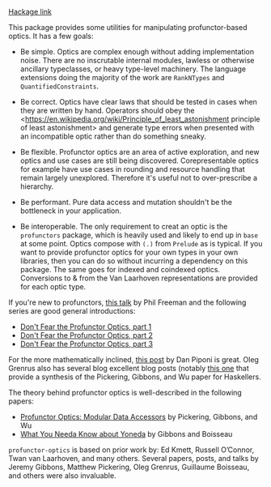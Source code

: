 [Hackage link](http://hackage.haskell.org/package/profunctor-optics)

This package provides some utilities for manipulating profunctor-based optics. It has a few goals:

  * Be simple. Optics are complex enough without adding implementation noise. There are no inscrutable internal modules, lawless or otherwise ancillary typeclasses, or heavy type-level machinery. The language extensions doing the majority of the work are `RankNTypes` and `QuantifiedConstraints`.

  * Be correct. Optics have clear laws that should be tested in cases when they are written by hand. Operators should obey the <https://en.wikipedia.org/wiki/Principle_of_least_astonishment principle of least astonishment> and generate type errors when presented with an incompatible optic rather than do something sneaky.
 
  * Be flexible. Profunctor optics are an area of active exploration, and new optics and use cases are still being discovered. Corepresentable optics for example have use cases in rounding and resource handling that remain largely unexplored. Therefore it's useful not to over-prescribe a hierarchy.

  * Be performant. Pure data access and mutation shouldn't be the bottleneck in your application.

  * Be interoperable. The only requirement to creat an optic is the `profunctors` package, which is heavily used and likely to end up in `base` at some point. Optics compose with `(.)` from `Prelude` as is typical. If you want to provide profunctor optics for your own types in your own libraries, then you can do so without incurring a dependency on this package. The same goes for indexed and coindexed optics. Conversions to & from the Van Laarhoven representations are provided for each optic type.

If you're new to profunctors, [this talk](https://www.youtube.com/watch?v=OJtGECfksds) by Phil Freeman and the following series are good general introductions:

- [Don't Fear the Profunctor Optics, part 1](https://github.com/hablapps/DontFearTheProfunctorOptics/blob/master/Optics.md)
- [Don't Fear the Profunctor Optics, part 2](https://github.com/hablapps/DontFearTheProfunctorOptics/blob/master/Profunctors.md)
- [Don't Fear the Profunctor Optics, part 3](https://github.com/hablapps/DontFearTheProfunctorOptics/blob/master/ProfunctorOptics.md)

For the more mathematically inclined, [this post](http://blog.sigfpe.com/2011/07/profunctors-in-haskell.html) by Dan Piponi is great. Oleg Grenrus also has several blog excellent blog posts (notably [this one](http://oleg.fi/gists/posts/2017-04-18-glassery.html) that provide a synthesis of the Pickering, Gibbons, and Wu paper for Haskellers.

The theory behind profunctor optics is well-described in the following papers:

- [Profunctor Optics: Modular Data Accessors](https://arxiv.org/abs/1703.10857) by Pickering, Gibbons, and Wu
- [What You Needa Know about Yoneda](https://www.cs.ox.ac.uk/jeremy.gibbons/publications/proyo.pdf) by Gibbons and Boisseau

`profunctor-optics` is based on prior work by: Ed Kmett, Russell O’Connor, Twan van Laarhoven, and many others. Several papers, posts, and talks by Jeremy Gibbons, Matthew Pickering, Oleg Grenrus, Guillaume Boisseau, and others were also invaluable.
